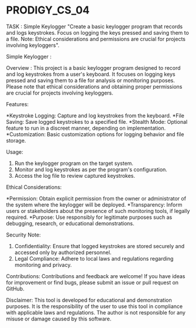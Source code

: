 # PRODIGY_CS_04
TASK : Simple Keylogger
      "Create a basic keylogger program that records and logs keystrokes. Focus on logging the keys pressed and saving them to a file. Note: Ethical considerations and permissions are crucial for projects involving keyloggers".

Simple Keylogger :

Overview :
This project is a basic keylogger program designed to record and log keystrokes from a user's keyboard. It focuses on logging keys pressed and saving them to a file for analysis or monitoring purposes. Please note that ethical considerations and obtaining proper permissions are crucial for projects involving keyloggers.

Features:

 *Keystroke Logging: Capture and log keystrokes from the keyboard.
 *File Saving: Save logged keystrokes to a specified file.
 *Stealth Mode: Optional feature to run in a discreet manner, depending on implementation.
 *Customization: Basic customization options for logging behavior and file storage.

Usage:

  1. Run the keylogger program on the target system.
  2. Monitor and log keystrokes as per the program's configuration.
  3. Access the log file to review captured keystrokes.

Ethical Considerations:

 *Permission: Obtain explicit permission from the owner or administrator of the system where the keylogger will be deployed.
 *Transparency: Inform users or stakeholders about the presence of such monitoring tools, if legally required.
 *Purpose: Use responsibly for legitimate purposes such as debugging, research, or educational demonstrations.

Security Note:

  1. Confidentiality: Ensure that logged keystrokes are stored securely and accessed only by authorized personnel.
  2. Legal Compliance: Adhere to local laws and regulations regarding monitoring and privacy.

Contributions:
   Contributions and feedback are welcome! If you have ideas for improvement or find bugs, please submit an issue or pull request on GitHub.

Disclaimer:
   This tool is developed for educational and demonstration purposes. It is the responsibility of the user to use this tool in compliance with applicable laws and regulations. The author is not responsible for any misuse or damage caused by this software.
